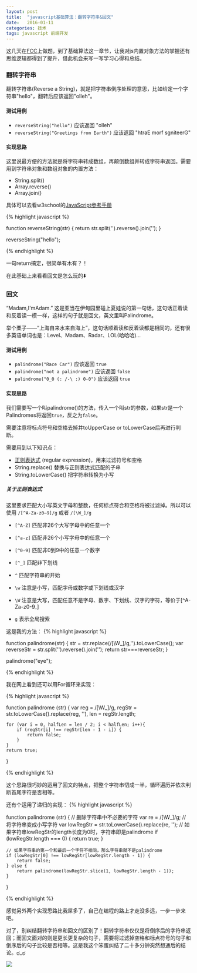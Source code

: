 ```yaml
---
layout: post
title:  "javascript基础算法：翻转字符串&回文"
date:   2016-01-11
categories: 技术
tags: javascript 前端开发
---
```


这几天在[FCC](https://www.freecodecamp.cn)上做题，到了基础算法这一章节，让我对js内置对象方法的掌握还有思维逻辑都得到了提升，借此机会来写一写学习心得和总结。

### 翻转字符串
翻转字符串(Reverse a String)，就是把字符串倒序处理的意思，比如给定一个字符串"hello"，翻转后应该返回"olleh"。

#### 测试用例
- ```reverseString("hello")``` 应该返回 "olleh"
- ```reverseString("Greetings from Earth")``` 应该返回 "htraE morf sgniteerG"

#### 实现思路
这里说最方便的方法就是将字符串转成数组，再颠倒数组并转成字符串返回。需要用到字符串对象和数组对象的内置方法：

- String.split()
- Array.reverse()
- Array.join()

具体可以去看w3school的[JavaScript参考手册](http://www.w3school.com.cn/jsref/index.asp)

{% highlight javascript %}

function reverseString(str) {
  return str.split('').reverse().join('');
}

reverseString("hello");

{% endhighlight %}

一句return搞定，很简单有木有？！

在此基础上来看看回文是怎么玩的⬇️
### 回文

“Madam,I'mAdam.” 这是亚当在伊甸园里碰上夏娃说的第一句话，这句话正着读和反着读一模一样，这样的句子就是回文，英文里叫Palindrome。

举个栗子——“上海自来水来自海上”，这句话顺着读和反着读都是相同的，还有很多英语单词也是：Level、Madam、Radar、LOL(哈哈哈)...

#### 测试用例
- ```palindrome("Race Car")``` 应该返回 ```true```
- ```palindrome("not a palindrome")``` 应该返回 ```false```
- ```palindrome("0_0 (: /-\ :) 0-0")``` 应该返回 ```true```

#### 实现思路

我们需要写一个叫palindrome()的方法，传入一个叫str的参数，如果str是一个Palindromes将返回```true```，反之为```false```。

需要注意将标点符号和空格去掉并toUpperCase or toLowerCase后再进行判断。

需要用到以下知识点：

- [正则表达式](https://developer.mozilla.org/zh-CN/docs/Web/JavaScript/Guide/Regular_Expressions) (regular expression)，用来过滤符号和空格
- String.replace() 替换与正则表达式匹配的子串
- String.toLowerCase() 把字符串转换为小写

##### 关于正则表达式
这里要求匹配大小写英文字母和整数，任何标点符合和空格将被过滤掉。所以可以使用 ```/[^A-Za-z0–9]/g``` 或者 ```/[\W_]/g```

- ```[^A-Z]``` 匹配非26个大写字母中的任意一个
- ```[^a-z]``` 匹配非26个小写字母中的任意一个
- ```[^0-9]``` 匹配非0到9中的任意一个数字
- ```[^_]``` 匹配非下划线
- ```^``` 匹配字符串的开始

- ```\w``` 注意是小写，匹配字母或数字或下划线或汉字
- ```\W``` 注意是大写，匹配任意不是字母、数字、下划线、汉字的字符，等价于[^A-Za-z0-9_]
- ```g``` 表示全局搜索

这是我的方法：
{% highlight javascript %}

function palindrome(str) {
  str = str.replace(/[\W_]/g,'').toLowerCase();
  var reverseStr = str.split('').reverse().join('');
  return str===reverseStr;
}

palindrome("eye");

{% endhighlight %}

我在网上看到还可以用For循环来实现：

{% highlight javascript %}

function palindrome (str) {
    var reg = /[\W_]/g,
    	regStr = str.toLowerCase().replace(reg, ''),
    	len = regStr.length;

    for (var i = 0, halfLen = len / 2; i < halfLen; i++){
        if (regStr[i] !== regStr[len - 1 - i]) {
            return false;
        }
    }
    return true;
}

{% endhighlight %}

这个思路很巧妙的运用了回文的特点，把整个字符串切成一半，循环遍历并依次判断首尾字符是否相等。

还有个运用了递归的实现：
{% highlight javascript %}

function palindrome (str) {
    // 删除字符串中不必要的字符
    var re = /[\W_]/g;
    // 将字符串变成小写字符
    var lowRegStr = str.toLowerCase().replace(re, '');
    // 如果字符串lowRegStr的length长度为0时，字符串即是palindrome
    if (lowRegStr.length === 0) {
        return true;
    }

    // 如果字符串的第一个和最后一个字符不相同，那么字符串就不是palindrome
    if (lowRegStr[0] !== lowRegStr[lowRegStr.length - 1]) {
        return false;
    } else {
        return palindrome(lowRegStr.slice(1, lowRegStr.length - 1));
    }
}

{% endhighlight %}

感觉另外两个实现思路比我屌多了，自己在编程的路上才走没多远，一步一步来吧。

对了，别纠结翻转字符串和回文的区别了！翻转字符串仅仅是将倒序后的字符串返回；而回文面对的则是更长更复杂的句子，需要将过滤掉空格和标点符号的句子和倒序后的句子比较是否相等。这是我这个笨蛋纠结了二十多分钟突然想通后的结论。ಥ_ಥ

![](http://liaokeyu.com/../assets/images/postImg/2016-11-03-zark.jpg)
